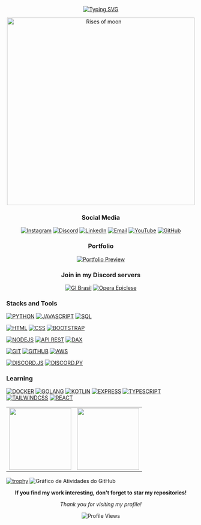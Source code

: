 <div align="center">

[![Typing SVG](https://readme-typing-svg.herokuapp.com/?color=4F46E5&size=35&center=true&vCenter=true&width=1000&lines=Welcome,+My+name+is+Ryan+Rodrigues!;Bem+vindo,+Meu+Nome+é+Ryan+Rodrigues!&color=4F46E5&pause=1000)](https://git.io/typing-svg)

</div>

<div align="center">
  <img src="https://i.imgur.com/5pM5Ava.png" width="500" alt="Rises of moon">
</div>

<div align="center">
  
  <h3>Social Media</h3>

  [![Instagram](https://img.shields.io/badge/Instagram-E4405F?style=for-the-badge&logo=instagram&logoColor=white)](https://instagram.com/ryan.ditko)
  [![Discord](https://img.shields.io/badge/Discord-5865F2?style=for-the-badge&logo=discord&logoColor=white)](https://discord.gg/eWkcKYKCc4)
  [![LinkedIn](https://img.shields.io/badge/LinkedIn-0077B5?style=for-the-badge&logo=linkedin&logoColor=white)](https://www.linkedin.com/in/ryan-rodrigues-592a27313)
  [![Email](https://img.shields.io/badge/Email-D14836?style=for-the-badge&logo=gmail&logoColor=white)](mailto:yryurodriguess@gmail.com)
  [![YouTube](https://img.shields.io/badge/Youtube-FF0000?style=for-the-badge&logo=youtube&logoColor=white)](https://www.youtube.com/@Ryanditko)
  [![GitHub](https://img.shields.io/badge/Github-181717?style=for-the-badge&logo=github&logoColor=white)](https://github.com/Ryanditko)
  
  
   <h3>Portfolio</h3>
   
   <div align="center">

[![Portfolio Preview](https://img.shields.io/badge/Portfolio_Preview-4F46E5?style=for-the-badge&logo=vercel&logoColor=white)](https://ryandev-dun.vercel.app)

</div>


  <h3>Join in my Discord servers</h3>

  [![GI Brasil](https://cardzera.audibert.dev/api/748720691645251716?backgroundColor=1e1e2e&buttonColor=4F46E5&buttonTextColor=ffffff&infoColor=94a3b8&nameColor=f1f5f9&borderRadius=10&titleLen=24&elipsis=false&t={timestamp})](https://discord.gg/gibrasil)
  [![Opera Epiclese](https://cardzera.audibert.dev/api/996403908530405406?backgroundColor=1e1e2e&buttonColor=059669&buttonTextColor=ffffff&infoColor=94a3b8&nameColor=f1f5f9&borderRadius=10&titleLen=24&elipsis=false&t={timestamp})](https://discord.gg/operaepiclese)

</div>

<h3>Stacks and Tools</h3>

<!-- Linguagens -->
[![PYTHON](https://img.shields.io/badge/python-3776AB?style=for-the-badge&logo=python&logoColor=white)]()
[![JAVASCRIPT](https://img.shields.io/badge/javascript-F7DF1E?style=for-the-badge&logo=javascript&logoColor=black)]()
[![SQL](https://img.shields.io/badge/sql-336791?style=for-the-badge&logo=postgresql&logoColor=white)]()
<!-- Frontend -->
[![HTML](https://img.shields.io/badge/html-E34F26?style=for-the-badge&logo=html5&logoColor=white)]()
[![CSS](https://img.shields.io/badge/css-1572B6?style=for-the-badge&logo=css3&logoColor=white)]()
[![BOOTSTRAP](https://img.shields.io/badge/bootstrap-7952B3?style=for-the-badge&logo=bootstrap&logoColor=white)]()
<!-- Backend -->
[![NODEJS](https://img.shields.io/badge/node.js-339933?style=for-the-badge&logo=node.js&logoColor=white)]()
[![API REST](https://img.shields.io/badge/api_rest-FF6C37?style=for-the-badge&logo=postman&logoColor=white)]()
[![DAX](https://img.shields.io/badge/dax-F2C811?style=for-the-badge&logo=powerbi&logoColor=white)]()
<!-- Controle de versão e DevOps -->
[![GIT](https://img.shields.io/badge/git-F05032?style=for-the-badge&logo=git&logoColor=white)]()
[![GITHUB](https://img.shields.io/badge/github-181717?style=for-the-badge&logo=github&logoColor=white)]()
[![AWS](https://img.shields.io/badge/aws-FF9900?style=for-the-badge&logo=amazonwebservices&logoColor=white)]()
<!-- Discord Bots -->
[![DISCORD.JS](https://img.shields.io/badge/discord.js-5865F2?style=for-the-badge&logo=discord&logoColor=white)]()
[![DISCORD.PY](https://img.shields.io/badge/discord.py-3776AB?style=for-the-badge&logo=discord&logoColor=white)]()

<h3>Learning</h3>

[![DOCKER](https://img.shields.io/badge/docker-2496ED?style=for-the-badge&logo=docker&logoColor=white)]()
[![GOLANG](https://img.shields.io/badge/go-00ADD8?style=for-the-badge&logo=go&logoColor=white)]()
[![KOTLIN](https://img.shields.io/badge/kotlin-7F52FF?style=for-the-badge&logo=kotlin&logoColor=white)]()
[![EXPRESS](https://img.shields.io/badge/express-000000?style=for-the-badge&logo=express&logoColor=white)]()
[![TYPESCRIPT](https://img.shields.io/badge/typescript-3178C6?style=for-the-badge&logo=typescript&logoColor=white)]()
[![TAILWINDCSS](https://img.shields.io/badge/tailwindcss-06B6D4?style=for-the-badge&logo=tailwindcss&logoColor=white)]()
[![REACT](https://img.shields.io/badge/react-61DAFB?style=for-the-badge&logo=react&logoColor=black)]()

  <table>
    <tr>
      <td>
        <img src="https://github-readme-stats.vercel.app/api?username=Ryanditko&theme=default&hide_border=false&include_all_commits=true&count_private=true&show_icons=true&bg_color=ffffff&title_color=1f2937&text_color=374151&icon_color=4F46E5&hide=contribs" height="165"/>
      </td>
      <td>
        <img src="https://github-readme-stats.vercel.app/api/top-langs/?username=Ryanditko&layout=compact&theme=default&hide_border=false&bg_color=ffffff&title_color=1f2937&text_color=374151" height="165"/>
      </td>
    </tr>
  </table>
  
  [![trophy](https://github-profile-trophy.vercel.app/?username=Ryanditko&theme=flat&no-frame=true&no-bg=true&margin-w=4&row=1&column=7&title=Stars,Followers,Commits,Repositories,MultipleLang,PullRequest,Issues)](https://github.com/ryo-ma/github-profile-trophy)
  ![Gráfico de Atividades do GitHub](https://github-readme-activity-graph.vercel.app/graph?username=Ryanditko&theme=minimal&bg_color=ffffff&color=1f2937&line=4F46E5&point=4F46E5&area=true&hide_border=true)
  

</div>

<div align="center">

**If you find my work interesting, don't forget to star my repositories!**

*Thank you for visiting my profile!*

</div>

<div align="center">
  
  ![Profile Views](https://komarev.com/ghpvc/?username=Ryanditko&label=Profile%20Views&color=4F46E5&style=flat)
  
</div>

